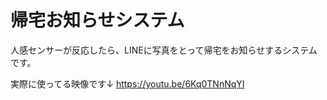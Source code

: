 # 帰宅お知らせシステム

人感センサーが反応したら、LINEに写真をとって帰宅をお知らせするシステムです。

実際に使ってる映像です↓
<https://youtu.be/6Kq0TNnNqYI>
